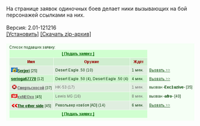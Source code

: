 На странице заявок одиночных боев делает ники вызывающих на бой персонажей ссылками на них.
<br>
<br>
Версия: 2.01-121216
<br>
[[Установить]](https://raw.githubusercontent.com/MyRequiem/comfortablePlayingInGW/master/separatedScripts/LinksInOne2One/linksInOne2One.user.js) [[Скачать zip-архив]](https://raw.githubusercontent.com/MyRequiem/comfortablePlayingInGW/master/separatedScripts/LinksInOne2One/linksInOne2One.user.js.zip)
<br>
<br>
![LinksInOne2One](https://raw.githubusercontent.com/MyRequiem/comfortablePlayingInGW/master/imgs/LinksInOne2One/screen.png)
<br>
